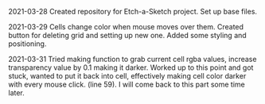 2021-03-28  Created repository for Etch-a-Sketch project. Set up base files.

2021-03-29  Cells change color when mouse moves over them. Created button for deleting grid and setting up new one. Added some styling and positioning.

2021-03-31  Tried making function to grab current cell rgba values, increase transparency value by 0.1 making it darker. Worked up to this point and got stuck, wanted to put it back into cell, effectively making cell color darker with every mouse click. (line 59). I will come back to this part some time later.